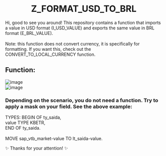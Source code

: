 <h1 align="center">
  <br>Z_FORMAT_USD_TO_BRL</h1>

Hi, good to see you around! This repository contains a function that imports a value in USD format (I_USD_VALUE) and exports the same value in BRL format (E_BRL_VALUE).
<br>
<br>
Note: this function does not convert currency, it is specifically for formatting. If you want this, check out the CONVERT_TO_LOCAL_CURRENCY function. 

## Function: 

![image](https://user-images.githubusercontent.com/86369677/173426813-016f3ded-b448-40ea-8793-48cb0c37acc6.png)
<br>
![image](https://user-images.githubusercontent.com/86369677/173426886-724ede51-12c5-4f59-b90c-854c43e6e497.png)

### Depending on the scenario, you do not need a function. Try to apply a mask on your field. See the above example:

  TYPES: BEGIN OF ty_saida,                   <br>
           value        TYPE KBETR,           <br>
         END OF ty_saida.                     <br>     
  MOVE sap_vtb_market-value TO lt_saida-value.<br>
  
  ✨ Thanks for your attention! ✨
